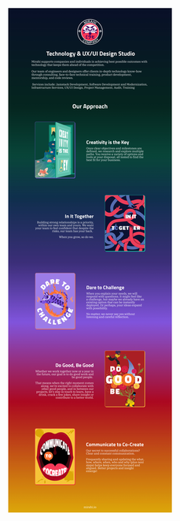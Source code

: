<a href="https://mirahi.io/">
  <img
    alt="Mirahi offers technology support with consulting, code reviews, product development and training sessions to companies an individuals. Experts in JavaScript"
    src="https://github.com/mirahi-io/.github/blob/c10ccb554431ce1bbf380a56390678803af4e6ee/profile/mirahi.jpg"
  />
</a>

